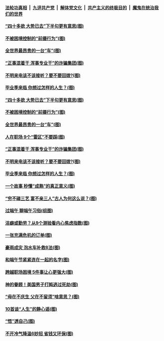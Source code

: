 ####  [法轮功真相](../../../../basic/blob/master/README.md?t=06271502) &nbsp;|&nbsp; [九评共产党](../../../../9ping.md/blob/master/README.md?t=06271502) &nbsp;|&nbsp; [解体党文化](../../../../jtdwh.md/blob/master/README.md?t=06271502)  &nbsp;|&nbsp; [共产主义的终极目的](../../../../gczydzjmd.md/blob/master/README.md?t=06271502) &nbsp;|&nbsp; [魔鬼在统治我们的世界](../../../../mgztzwmdsj.md/blob/master/README.md?t=06271502) 

#### [“四十多欲 大势已去”下半句更有意思(图)](../pages/p8/937811.md?t=06271502) 

#### [不被困境控制的“前摄行为”(图)](../pages/p8/937145.md?t=06271502) 

#### [全世界最昂贵的一台“车”(图)](../pages/p8/937477.md?t=06271502) 

#### [“正事混着干 浑事专业干”的诈骗集团(图)](../pages/p8/937732.md?t=06271502) 

#### [不明来电该不该接听？要不要回拨?(图)](../pages/p8/936929.md?t=06271502) 

#### [毕业季来临 你想过怎样的人生？(图)](../pages/p8/937661.md?t=06271502) 

#### [“四十多欲 大势已去”下半句更有意思(图)](../pages/p8/937811.md?t=06271502) 

#### [不被困境控制的“前摄行为”(图)](../pages/p8/937145.md?t=06271502) 

#### [全世界最昂贵的一台“车”(图)](../pages/p8/937477.md?t=06271502) 

#### [人在职场 9个“雷区”不要踩(图)](../pages/p8/937766.md?t=06271502) 

#### [“正事混着干 浑事专业干”的诈骗集团(图)](../pages/p8/937732.md?t=06271502) 

#### [不明来电该不该接听？要不要回拨?(图)](../pages/p8/936929.md?t=06271502) 

#### [毕业季来临 你想过怎样的人生？(图)](../pages/p8/937661.md?t=06271502) 

#### [一个故事 秒懂“成熟”的真正意义(图)](../pages/p8/936405.md?t=06271502) 

#### [“穷不碰三艺 富不亲三人”古人为何这么说？(图)](../pages/p8/937602.md?t=06271502) 

#### [过端午 聊端午习俗(组图)](../pages/p8/937246.md?t=06271502) 

#### [洁癖或勤劳？从9个测验看内心焦虑指数(图)](../pages/p8/937558.md?t=06271502) 

#### [一张充满危机的订单(图)](../pages/p8/936981.md?t=06271502) 

#### [豪雨成灾 泡水车补救8法(图)](../pages/p8/937526.md?t=06271502) 

#### [和端午节紧紧连在一起的名字(图)](../pages/p8/937448.md?t=06271502) 

#### [跨越职场困境 5件事让心更强大(图)](../pages/p8/937375.md?t=06271502) 

#### [神的眷顾！美国男子打盹逃过死劫(图)](../pages/p8/936985.md?t=06271502) 

#### [“母在不庆生 父在不留须”啥意思？(图)](../pages/p8/937234.md?t=06271502) 

#### [10首谈“人生”的静心谣(图)](../pages/p8/936965.md?t=06271502) 

#### [“悟”透自己(图)](../pages/p8/936972.md?t=06271502) 

#### [不开冷气降温6妙招 省钱又环保(图)](../pages/p8/937329.md?t=06271502) 

